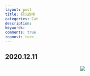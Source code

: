 ```yaml
---
layout: post
title: 好玩的事
categories: Cat
description: 
keywords: 
comments: true
topmost: ture
---
```


## 2020.12.11

<div align="center">
   <img src="https://MAO202012.github.io/images/BIU.png" style="zoom:100%" />
</div>

